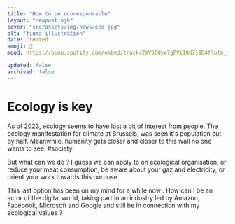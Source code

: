 ```yaml
---
title: "How to be ecoresponsable"
layout: "newpost.njk"
cover: "src/assets/img/news/eco.jpg"
alt: "figma illustration"
date: Created
emoji: 🌿
mood: https://open.spotify.com/embed/track/2XV5CUyw7gPVi18d718D4f?utm_source=generator

updated: false
archived: false
---
```


# Ecology is key 

As of 2023, ecology seems to have lost a bit of interest from people. The ecology manifestation for climate at Brussels, was seen it's population cut by half.
Meanwhile, humanity gets closer and closer to this wall no one wants to see. #society. 

But what can we do ? I guess we can apply to on ecological organisation, or reduce your meat consumption, be aware about your gaz and electricity, or orient your work towards this purpose. 

This last option has been on my mind for a while now : How can I be an actor of the digital world, taking part in an industry led by Amazon, Facebook, Microsoft and Google and still be in connection with my ecological values ? 
